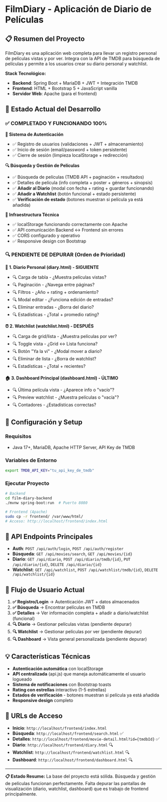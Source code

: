 # FilmDiary - Aplicación de Diario de Películas

## 📋 Resumen del Proyecto

FilmDiary es una aplicación web completa para llevar un registro personal de películas vistas y por ver. Integra con la API de TMDB para búsqueda de películas y permite a los usuarios crear su diario personal y watchlist.

**Stack Tecnológico:**
- **Backend**: Spring Boot + MariaDB + JWT + Integración TMDB
- **Frontend**: HTML + Bootstrap 5 + JavaScript vanilla
- **Servidor Web**: Apache (para el frontend)

## 🚀 Estado Actual del Desarrollo

### ✅ COMPLETADO Y FUNCIONANDO 100%

**🔐 Sistema de Autenticación**
- ✅ Registro de usuarios (validaciones + JWT + almacenamiento)
- ✅ Inicio de sesión (email/password + token persistente)
- ✅ Cierre de sesión (limpieza localStorage + redirección)

**🔍 Búsqueda y Gestión de Películas**
- ✅ Búsqueda de películas (TMDB API + paginación + resultados)
- ✅ Detalles de película (info completa + poster + géneros + sinopsis)
- ✅ **Añadir al Diario** (modal con fecha + rating + guardar funcionando)
- ✅ **Añadir a Watchlist** (botón funcional + estado persistente)
- ✅ **Verificación de estado** (botones muestran si película ya está añadida)

**🔧 Infraestructura Técnica**
- ✅ localStorage funcionando correctamente con Apache
- ✅ API comunicación Backend ↔ Frontend sin errores
- ✅ CORS configurado y operativo
- ✅ Responsive design con Bootstrap

### 🔍 PENDIENTE DE DEPURAR (Orden de Prioridad)

**📖 1. Diario Personal (diary.html) - SIGUIENTE**
- 🔍 Carga de tabla - ¿Muestra películas vistas?
- 🔍 Paginación - ¿Navega entre páginas?
- 🔍 Filtros - ¿Año + rating + ordenamiento?
- 🔍 Modal editar - ¿Funciona edición de entradas?
- 🔍 Eliminar entradas - ¿Borra del diario?
- 🔍 Estadísticas - ¿Total + promedio rating?

**⏰ 2. Watchlist (watchlist.html) - DESPUÉS**
- 🔍 Carga de grid/lista - ¿Muestra películas por ver?
- 🔍 Toggle vista - ¿Grid ↔ Lista funciona?
- 🔍 Botón "Ya la vi" - ¿Modal mover a diario?
- 🔍 Eliminar de lista - ¿Borra de watchlist?
- 🔍 Estadísticas - ¿Total + recientes?

**🏠 3. Dashboard Principal (dashboard.html) - ÚLTIMO**
- 🔍 Última película vista - ¿Aparece info o "vacío"?
- 🔍 Preview watchlist - ¿Muestra películas o "vacía"?
- 🔍 Contadores - ¿Estadísticas correctas?

## 🔧 Configuración y Setup

### **Requisitos**
- Java 17+, MariaDB, Apache HTTP Server, API Key de TMDB

### **Variables de Entorno**
```bash
export TMDB_API_KEY="tu_api_key_de_tmdb"
```

### **Ejecutar Proyecto**
```bash
# Backend
cd film-diary-backend
./mvnw spring-boot:run  # Puerto 8080

# Frontend (Apache)
sudo cp -r frontend/ /var/www/html/
# Acceso: http://localhost/frontend/index.html
```

## 🔌 API Endpoints Principales

- **Auth**: `POST /api/auth/login`, `POST /api/auth/register`
- **Búsqueda**: `GET /api/movies/search`, `GET /api/movies/{id}`
- **Diario**: `GET /api/diario`, `POST /api/diario/tmdb/{id}`, `PUT /api/diario/{id}`, `DELETE /api/diario/{id}`
- **Watchlist**: `GET /api/watchlist`, `POST /api/watchlist/tmdb/{id}`, `DELETE /api/watchlist/{id}`

## 🚀 Flujo de Usuario Actual

1. **✅ Registro/Login** → Autenticación JWT + datos almacenados
2. **✅ Búsqueda** → Encontrar películas en TMDB
3. **✅ Detalles** → Ver información completa + añadir a diario/watchlist (funcional)
4. **🔍 Diario** → Gestionar películas vistas (pendiente depurar)
5. **🔍 Watchlist** → Gestionar películas por ver (pendiente depurar)
6. **🔍 Dashboard** → Vista general personalizada (pendiente depurar)

## 💡 Características Técnicas

- **Autenticación automática** con localStorage
- **API centralizada** (api.js) que maneja automáticamente el usuario logueado
- **Sistema de notificaciones** con Bootstrap toasts
- **Rating con estrellas** interactivo (1-5 estrellas)
- **Estados de verificación** - botones muestran si película ya está añadida
- **Responsive design** completo

## 🔧 URLs de Acceso

- **Inicio**: `http://localhost/frontend/index.html`
- **Búsqueda**: `http://localhost/frontend/search.html` ✅
- **Detalles**: `http://localhost/frontend/movie-detail.html?id={tmdbId}` ✅
- **Diario**: `http://localhost/frontend/diary.html` 🔍
- **Watchlist**: `http://localhost/frontend/watchlist.html` 🔍
- **Dashboard**: `http://localhost/frontend/dashboard.html` 🔍

---

**📋 Estado Resume:** La base del proyecto está sólida. Búsqueda y gestión de películas funcionan perfectamente. Falta depurar las pantallas de visualización (diario, watchlist, dashboard) que es trabajo de frontend principalmente.